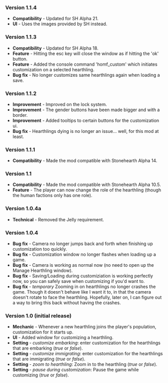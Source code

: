 ### Version 1.1.4

- **Compatibility** - Updated for SH Alpha 21.
- **UI** - Uses the images provided by SH instead.


### Version 1.1.3

- **Compatibility** - Updated for SH Alpha 18.
- **Feature** - Hitting the esc key will close the window as if hitting the 'ok' button.
- **Feature** - Added the console command 'homf_custom' which initiates customization on a selected hearthling.
- **Bug fix** - No longer customizes same hearthlings again when loading a save.


### Version 1.1.2

- **Improvement** - Improved on the lock system.
- **Improvement** - The gender buttons have been made bigger and with a border.
- **Improvement** - Added tooltips to certain buttons for the customization ui.
- **Bug fix** - Hearthlings dying is no longer an issue... well, for this mod at least.


### Version 1.1.1

- **Compatibility** - Made the mod compatible with Stonehearth Alpha 14.


### Version 1.1

- **Compatibility** - Made the mod compatible with Stonehearth Alpha 10.5.
- **Feature** - The player can now change the role of the hearthling (though the human factions only has one role).


### Version 1.0.4a

- **Technical** - Removed the Jelly requirement.


### Version 1.0.4

- **Bug fix** - Camera no longer jumps back and forth when finishing up customization too quickly.
- **Bug fix** - Customization window no longer flashes when loading up a game.
- **Bug fix** - Camera is working as normal now (no need to open up the Manage Hearthling window).
- **Bug fix** - Saving/Loading during customiziation is working perfectly now, so you can safely save when customizing if you'd want to.
- **Bug fix** - *temporary* Zooming in on hearthlings no longer crashes the game. Though it doesn't behave like I want it to, in that the camera doesn't rotate to face the hearthling. Hopefully, later on, I can figure out a way to bring this back without having the crashes.


### Version 1.0 (initial release)

- **Mechanic** - Whenever a new hearthling joins the player's population, customization for it starts up.
- **UI** - Added window for customizing a hearthling.
- **Setting** - *customize embarking*: enter customization for the hearthlings that are embarking (*true* or *false*).
- **Setting** - *customize immigrating*: enter customization for the hearthlings that are immigrating (*true* or *false*).
- **Setting** - *zoom to hearthling*: Zoom in to the hearthling (*true* or *false*).
- **Setting** - *pause during customization*: Pause the game while customizing (*true* or *false*).
